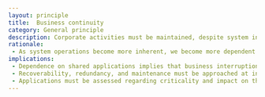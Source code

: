 ```yaml
---
layout: principle
title:  Business continuity
category: General principle
description: Corporate activities must be maintained, despite system interruptions.
rationale: 
 - As system operations become more inherent, we become more dependent of them. Therefore, we must consider the reliability of such systems throughout their entire conception and application. Business areas throughout the entire company must be able to continue conducting their normal activities, regardless of external events. Hardware failures, natural disasters, and lack of data integrity must not interrupt business activities. Business activities must be able to employ alternative mechanisms to convey information.
implications:
 - Dependence on shared applications implies that business interruption risks must be expected and managed in advance. Management includes, but is not limited to, periodic revisions, vulnerability and exposure tests, or designing mission-critical services to ensure continuity through redundancies or alternative resources.
 - Recoverability, redundancy, and maintenance must be approached at inception.
 - Applications must be assessed regarding criticality and impact on the company's mission to determine which continuity level is required and which corresponding recovery plan must be implemented.
---
```

